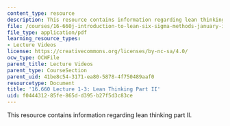 ```yaml
---
content_type: resource
description: This resource contains information regarding lean thinking part II.
file: /courses/16-660j-introduction-to-lean-six-sigma-methods-january-iap-2012/f044431285fe865dd395b27f5d3c83ce_MIT16_660JIAP12_1-3part2.pdf
file_type: application/pdf
learning_resource_types:
- Lecture Videos
license: https://creativecommons.org/licenses/by-nc-sa/4.0/
ocw_type: OCWFile
parent_title: Lecture Videos
parent_type: CourseSection
parent_uid: 41be8c54-3171-ea80-5878-4f750489aaf0
resourcetype: Document
title: '16.660 Lecture 1-3: Lean Thinking Part II'
uid: f0444312-85fe-865d-d395-b27f5d3c83ce
---
```

This resource contains information regarding lean thinking part II.
